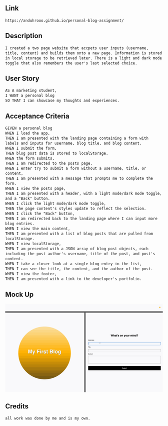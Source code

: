 ## Link
    https://anduhrooo.github.io/personal-blog-assignment/

## Description

    I created a two page website that accpets user inputs (username, title, content) and builds them onto a new page. Information is stored in local storage to be retrieved later. There is a light and dark mode toggle that also remembers the user's last selected choice. 

## User Story

    AS A marketing student,
    I WANT a personal blog
    SO THAT I can showcase my thoughts and experiences.

## Acceptance Criteria

    GIVEN a personal blog
    WHEN I load the app,
    THEN I am presented with the landing page containing a form with labels and inputs for username, blog title, and blog content.
    WHEN I submit the form,
    THEN blog post data is stored to localStorage.
    WHEN the form submits,
    THEN I am redirected to the posts page.
    WHEN I enter try to submit a form without a username, title, or content,
    THEN I am presented with a message that prompts me to complete the form.
    WHEN I view the posts page,
    THEN I am presented with a header, with a light mode/dark mode toggle, and a "Back" button.
    WHEN I click the light mode/dark mode toggle,
    THEN the page content's styles update to reflect the selection.
    WHEN I click the "Back" button,
    THEN I am redirected back to the landing page where I can input more blog entries.
    WHEN I view the main content,
    THEN I am presented with a list of blog posts that are pulled from localStorage.
    WHEN I view localStorage,
    THEN I am presented with a JSON array of blog post objects, each including the post author's username, title of the post, and post's content.
    WHEN I take a closer look at a single blog entry in the list,
    THEN I can see the title, the content, and the author of the post.
    WHEN I view the footer,
    THEN I am presented with a link to the developer's portfolio.

## Mock Up

![project mock up](./assets/images/100-web-apis-challenge-demo.gif)

## Credits

    all work was done by me and is my own.